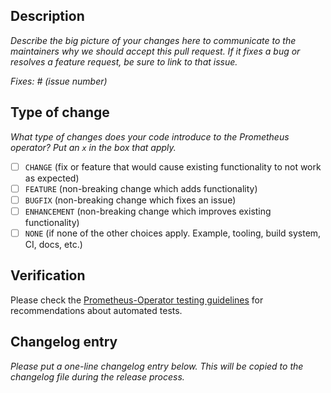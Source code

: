 ## Description

_Describe the big picture of your changes here to communicate to the maintainers why we should accept this pull request.
If it fixes a bug or resolves a feature request, be sure to link to that issue._

_Fixes: # (issue number)_

## Type of change

_What type of changes does your code introduce to the Prometheus operator? Put an `x` in the box that apply._

- [ ] `CHANGE` (fix or feature that would cause existing functionality to not work as expected)
- [ ] `FEATURE` (non-breaking change which adds functionality)
- [ ] `BUGFIX` (non-breaking change which fixes an issue)
- [ ] `ENHANCEMENT` (non-breaking change which improves existing functionality)
- [ ] `NONE` (if none of the other choices apply. Example, tooling, build system, CI, docs, etc.)

## Verification
<!-- How you tested it? How do you know it works? -->
Please check the [Prometheus-Operator testing guidelines](../TESTING.md) for recommendations about automated tests.

## Changelog entry

_Please put a one-line changelog entry below. This will be copied to the changelog file during the release process._

<!-- 
Your release note should be written in clear and straightforward sentences. Most often, users aren't familiar with
the technical details of your PR, so consider what they need to know when you write your release note.

Some brief examples of release notes:
- Add metadataConfig field to the Prometheus CRD for configuring how remote-write sends metadata information.
- Generate correct scraping configuration for Probes with empty or unset module parameter.
-->

```release-note

```
